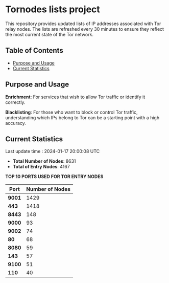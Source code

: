 # Tornodes lists project

This repository provides updated lists of IP addresses associated with Tor relay nodes. The lists are refreshed every 30 minutes to ensure they reflect the most current state of the Tor network.

## Table of Contents

- [Purpose and Usage](#purpose-and-usage)
- [Current Statistics](#current-statistics)


## Purpose and Usage

**Enrichment**: For services that wish to allow Tor traffic or identify it correctly.

**Blacklisting**: For those who want to block or control Tor traffic, understanding which IPs belong to Tor can be a starting point with a high accuracy.

## Current Statistics

Last update time : 2024-01-17 20:00:08 UTC

- **Total Number of Nodes**: 8631
- **Total of Entry Nodes**: 4167

**TOP 10 PORTS USED FOR TOR ENTRY NODES**

| **Port** | **Number of Nodes** |
|------|-----------------|
| **9001**   | 1429  |
| **443**   | 1418  |
| **8443**   | 148  |
| **9000**   | 93  |
| **9002**   | 74  |
| **80**   | 68  |
| **8080**   | 59  |
| **143**   | 57  |
| **9100**   | 51  |
| **110**   | 40  |

